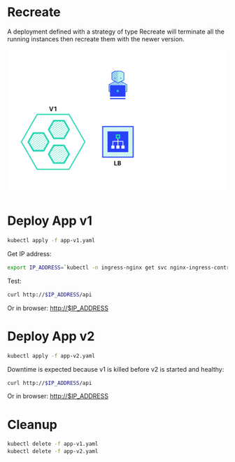 # Recreate

A deployment defined with a strategy of type Recreate will terminate all the running instances then recreate them with the newer version.

![recreate](recreate.gif "Recreate")

# Deploy App v1

```bash
kubectl apply -f app-v1.yaml
```

Get IP address:

```bash
export IP_ADDRESS=`kubectl -n ingress-nginx get svc nginx-ingress-controller -o json | jq -r '.status.loadBalancer.ingress[0].ip'` 
```

Test:

```bash
curl http://$IP_ADDRESS/api
```

Or in browser:
<http://$IP_ADDRESS>

# Deploy App v2

```bash
kubectl apply -f app-v2.yaml
```

Downtime is expected because v1 is killed before v2 is started and healthy:

```bash
curl http://$IP_ADDRESS/api
```

Or in browser:
<http://$IP_ADDRESS>

# Cleanup 

```bash
kubectl delete -f app-v1.yaml
kubectl delete -f app-v2.yaml
```
